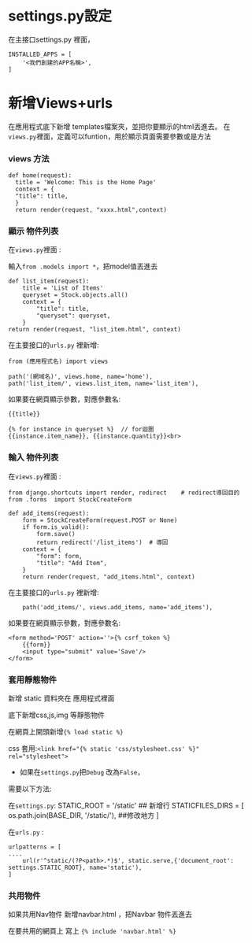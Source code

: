 # settings.py設定

在主接口settings.py 裡面，

	INSTALLED_APPS = [
	    '<我們創建的APP名稱>',
	]

# 新增Views+urls

在應用程式底下新增 templates檔案夾，並把你要顯示的html丟進去。
在`views.py`裡面，定義可以funtion，用於顯示頁面需要參數或是方法

### views 方法

    def home(request):
      title = 'Welcome: This is the Home Page'
      context = {
      "title": title,
      }
      return render(request, "xxxx.html",context)

### 顯示 物件列表

在`views.py`裡面 :

輸入`from .models import *`，把model值丟進去
      
    def list_item(request):
        title = 'List of Items'
        queryset = Stock.objects.all()
        context = {
            "title": title,
            "queryset": queryset,
        }
	return render(request, "list_item.html", context)
      
在主要接口的`urls.py` 裡新增:

    from (應用程式名) import views

    path('(網域名)', views.home, name='home'),
    path('list_item/', views.list_item, name='list_item'),
    
如果要在網頁顯示參數，對應參數名:

    {{title}}

	{% for instance in queryset %}  // for迴圈
	{{instance.item_name}}, {{instance.quantity}}<br>

### 輸入 物件列表

在`views.py`裡面 :

	from django.shortcuts import render, redirect    # redirect導回目的
	from .forms  import StockCreateForm

	def add_items(request):
		form = StockCreateForm(request.POST or None)
		if form.is_valid():
			form.save()
			return redirect('/list_items')  # 導回
		context = {
			"form": form,
			"title": "Add Item",
		}
		return render(request, "add_items.html", context)
		
		
在主要接口的`urls.py` 裡新增:

		path('add_items/', views.add_items, name='add_items'),
		
如果要在網頁顯示參數，對應參數名:

	<form method='POST' action=''>{% csrf_token %}
		{{form}}
        <input type="submit" value='Save'/>
    </form>


### 套用靜態物件

新增 static 資料夾在 應用程式裡面

底下新增css,js,img 等靜態物件

在網頁上開頭新增`{% load static %}`

css 套用:`<link href="{% static 'css/stylesheet.css' %}" rel="stylesheet">`



- 如果在`settings.py`把`Debug` 改為`False`，


需要以下方法: 

在`settings.py`:
	STATIC_ROOT = '<appname>/static' ## 新增行
	STATICFILES_DIRS = [
	  os.path.join(BASE_DIR, '/static/'), ##修改地方
	]


在`urls.py` :

	urlpatterns = [
	....
	    url(r'^static/(?P<path>.*)$', static.serve,{'document_root': settings.STATIC_ROOT}, name='static'),
	]

### 共用物件

如果共用Nav物件
新增navbar.html  ，把Navbar 物件丟進去

在要共用的網頁上 寫上 `{% include 'navbar.html' %}`
